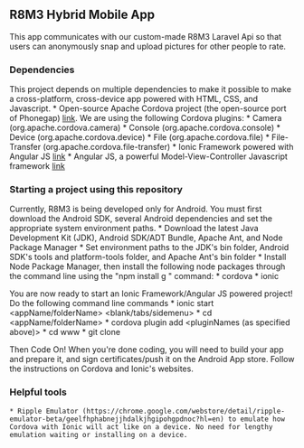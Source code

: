 ## R8M3 Hybrid Mobile App
This app communicates with our custom-made R8M3 Laravel Api so that users can anonymously snap and upload pictures for other people to rate.

### Dependencies
This project depends on multiple dependencies to make it possible to make a cross-platform, cross-device app powered with HTML, CSS, and Javascript.
    * Open-source Apache Cordova project (the open-source port of Phonegap) [link](http://cordova.apache.org/docs/en/3.5.0/index.html). We are using the following Cordova plugins:
        * Camera (org.apache.cordova.camera)
        * Console (org.apache.cordova.console)
        * Device (org.apache.cordova.device)
        * File (org.apache.cordova.file)
        * File-Transfer (org.apache.cordova.file-transfer)
    * Ionic Framework powered with Angular JS [link](http://ionicframework.com/)
    * Angular JS, a powerful Model-View-Controller Javascript framework [link](https://angularjs.org/)

### Starting a project using this repository
Currently, R8M3 is being developed only for Android. You must first download the Android SDK, several Android dependencies and set the appropriate system environment paths.
    * Download the latest Java Development Kit (JDK), Android SDK/ADT Bundle, Apache Ant, and Node Package Manager
    * Set environment paths to the JDK's bin folder, Android SDK's tools and platform-tools folder, and Apache Ant's bin folder
    * Install Node Package Manager, then install the following node packages through the command line using the "npm install g <packageName>" command:
        * cordova
        * ionic

You are now ready to start an Ionic Framework/Angular JS powered project! Do the following command line commands
    * ionic start <appName/folderName> <blank/tabs/sidemenu>
    * cd <appName/folderName>
    * cordova plugin add <pluginNames (as specified above)>
    * cd www
    * git clone <this repository>

Then Code On! When you're done coding, you will need to build your app and prepare it, and sign certificates/push it on the Android App store. Follow the instructions on Cordova and Ionic's websites.

### Helpful tools
    * Ripple Emulator (https://chrome.google.com/webstore/detail/ripple-emulator-beta/geelfhphabnejjhdalkjhgipohgpdnoc?hl=en) to emulate how Cordova with Ionic will act like on a device. No need for lengthy emulation waiting or installing on a device.